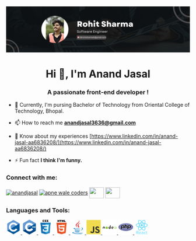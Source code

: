 ![logo](https://github.com/RohitSharmaIT/RohitSharmaIT/blob/main/Git'sBanner.png)
<h1 align="center">Hi 👋, I'm Anand Jasal</h1>
<h3 align="center">A passionate front-end developer !</h3>


- 🌱 Currently, I'm pursing Bachelor of Technology from Oriental College of Technology, Bhopal.

- 📫 How to reach me **anandjasal3636@gmail.com**

- 📄 Know about my experiences [https://www.linkedin.com/in/anand-jasal-aa6836208/](https://www.linkedin.com/in/anand-jasal-aa6836208/)

- ⚡ Fun fact **I think I'm funny.**

<h3 align="left">Connect with me:</h3>
<p align="left">
<a href="https://www.linkedin.com/in/anand-jasal-aa6836208/" target="blank"><img align="center" src="https://raw.githubusercontent.com/rahuldkjain/github-profile-readme-generator/master/src/images/icons/Social/linked-in-alt.svg" alt="anandjasal" height="30" width="40" /></a>
<a href="https://www.youtube.com/c/apne wale coders" target="blank"><img align="center" src="https://raw.githubusercontent.com/rahuldkjain/github-profile-readme-generator/master/src/images/icons/Social/youtube.svg" alt="apne wale coders" height="30" width="40" /></a>
<a href="https://www.hackerrank.com/anandjasal3636?hr_r=1" target="blank"><img align="center" src="https://raw.githubusercontent.com/rahuldkjain/github-profile-readme-generator/master/src/images/icons/Social/hackerrank.svg" alt="" height="30" width="40" /></a>
<a href="https://auth.geeksforgeeks.org/user/anandjasal/practice" target="blank"><img align="center" src="https://raw.githubusercontent.com/rahuldkjain/github-profile-readme-generator/master/src/images/icons/Social/geeks-for-geeks.svg" alt="" height="30" width="40" /></a>
</p>

<h3 align="left">Languages and Tools:</h3>
<p align="left"> <a href="https://www.cprogramming.com/" target="_blank" rel="noreferrer"> <img src="https://raw.githubusercontent.com/devicons/devicon/master/icons/c/c-original.svg" alt="c" width="40" height="40"/> </a> <a href="https://www.w3schools.com/cpp/" target="_blank" rel="noreferrer"> <img src="https://raw.githubusercontent.com/devicons/devicon/master/icons/cplusplus/cplusplus-original.svg" alt="cplusplus" width="40" height="40"/> </a> <a href="https://www.w3schools.com/css/" target="_blank" rel="noreferrer"> <img src="https://raw.githubusercontent.com/devicons/devicon/master/icons/css3/css3-original-wordmark.svg" alt="css3" width="40" height="40"/> </a> <a href="https://www.w3.org/html/" target="_blank" rel="noreferrer"> <img src="https://raw.githubusercontent.com/devicons/devicon/master/icons/html5/html5-original-wordmark.svg" alt="html5" width="40" height="40"/> </a> <a href="https://www.java.com" target="_blank" rel="noreferrer"> <img src="https://raw.githubusercontent.com/devicons/devicon/master/icons/java/java-original.svg" alt="java" width="40" height="40"/> </a> <a href="https://developer.mozilla.org/en-US/docs/Web/JavaScript" target="_blank" rel="noreferrer"> <img src="https://raw.githubusercontent.com/devicons/devicon/master/icons/javascript/javascript-original.svg" alt="javascript" width="40" height="40"/> </a> <a href="https://nodejs.org" target="_blank" rel="noreferrer"> <img src="https://raw.githubusercontent.com/devicons/devicon/master/icons/nodejs/nodejs-original-wordmark.svg" alt="nodejs" width="40" height="40"/> </a> <a href="https://www.php.net" target="_blank" rel="noreferrer"> <img src="https://raw.githubusercontent.com/devicons/devicon/master/icons/php/php-original.svg" alt="php" width="40" height="40"/> </a> <a href="https://reactjs.org/" target="_blank" rel="noreferrer"> <img src="https://raw.githubusercontent.com/devicons/devicon/master/icons/react/react-original-wordmark.svg" alt="react" width="40" height="40"/> </a> </p>

<p><img align="left" src="https://github-readme-stats.vercel.app/api/top-langs?username=Anandjasal&show_icons=true&locale=en&layout=compact" alt="" /></p>

<p>&nbsp; &nbsp;<img align="center" src="https://github-readme-stats.vercel.app/api?username=Anandjasal&show_icons=true&locale=en" alt="" /></p>

<p>&nbsp;<img align="center" src="https://github-readme-streak-stats.herokuapp.com/?user=Anandjasal&" alt="" /></p>
